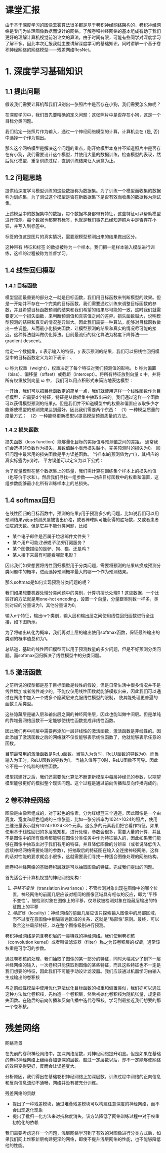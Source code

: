 # 课堂汇报

由于基于深度学习的图像去雾算法很多都是基于卷积神经网络架构的，卷积神经网络是专门为处理图像数据而设计的网络。了解卷积神经网络的基本组成有助于我们更好的理解计算机视觉前沿论文的算法，由于时间有限，可能有些同学对深度学习了解不多。因此本次汇报我就主要讲解深度学习的基础知识，同时讲解一个基于卷积神经网络的网络模型——残差网络ResNet。

# 1. 深度学习基础知识

## 1.1 提出问题

假设我们需要计算机帮我们识别出一张照片中是否存在小狗，我们需要怎么做呢？

在深度学习中，我们首先要精确的定义问题：这张照片中是否存在小狗，这是一个目标分类问题。

我们给定一张照片作为输入，通过一个神经网络模型的计算，计算机会在 {是, 否} 中选择一个作为输出。

那么这个网络模型是解决这个问题的重点，刚开始模型本身并不知道照片中是否存在有小狗，我们需要设计这个模型，并使用大量的数据训练，检查模型的表现，然后优化模型，重复训练过程，直到训练结果让人满意为止。

## 1.2 问题思路

提供给深度学习模型训练的这些数据称为数据集。为了训练一个模型而收集的数据称为训练集，为了测试这个模型是否在新数据集下是否有效而收集的数据称为测试集。

上述模型中的数据集中的数据，每个数据本身都带有特征，这些特征可以帮助模型进行预测。每个数据也都带有标签，也就是我们事先已经知道照片中是否存在小猫，并写入到标签中。

标签的值这是图片的真实情况，需要跟模型预测出来的结果做出区分。

这种带有 特征和标签 的数据被称为一个样本。我们把一组样本输入模型进行训练，这样的过程被称为监督学习。

## 1.4 线性回归模型

### 1.4.1 目标函数

模型里面最重要的部分之一就是目标函数，我们用目标函数来判断模型的效果。但是一开始并不存在一个完美的目标函数，我们需要通过训练来调整目标函数的参数，并且希望目标函数预测的结果和我们希望的结果尽可能的一致，这时我们就需要定义一个损失函数，来判断预测值和真实值之间的差异。损失函数越大，说明模型预测的结果和真实的情况差异越大。因此我们需要一种算法，能够对目标函数做出一些调整，从而最小化损失函数，让模型预测的结果和真实的情况尽可能的接近。这种算法就叫做优化算法。目前最流行的优化算法为梯度下降算法——gradient descent。

给定一个数据集，x 表示输入的特征，y 表示预测的结果，我们可以把线性回归模型中的目标函数定义为如下表示：、

ω 称为权重（weight），权重决定了每个特征对我们预测值的影响。 b 称为偏置（bias）、偏移量（offset）或截距（intercept）。将所有特征放到向量 x 中，并将所有权重放到向量 ω 中， 我们可以用点积形式来简洁地表达模型：

一开始，我们可以把目标函数定的简单一点，我们就使用这样一个线性函数作为目标模型，它需要d个特征，特征是从数据集中抽取出来的。我们通过这样一个函数可以获得模型预测的结果y。但是我们并不知道模型中的权重和偏置应该取多少才能够使模型的预测效果达到最好，因此我们需要两个东西： （1）一种模型质量的度量方式； （2）一种能够更新模型以提高模型预测质量的方法。

### 1.4.2 损失函数

损失函数（loss function）能够量化目标的实际值与预测值之间的差距。 通常我们会选择非负数作为损失，且数值越小表示损失越小，完美预测时的损失为0。 回归问题中最常用的损失函数是平方误差函数。 当样本i的预测值为y^(i)，其相应的真实标签为y(i)时， 平方误差可以定义为以下公式：

为了度量模型在整个数据集上的质量，我们需计算在训练集个样本上的损失均值（也等价于求和）。然后我们寻找一组参数——对应目标函数中的权重和偏置，这组参数能够最小化所有训练样本上的总损失。

## 1.4 softmax回归

在线性回归的目标函数中，预测的结果y用于预测多少的问题，比如说我们可以用预测结果y表示预测房屋被售出价格，或者棒球队可能获得的胜场数，又或者患者住院的天数。但是它并不能分类问题，比如

- 某个电子邮件是否属于垃圾邮件文件夹？
- 某个用户可能*注册*或*不注册*订阅服务？
- 某个图像描绘的是驴、狗、猫、还是鸡？
- 某人接下来最有可能看哪部电影？

因此我们如果想要将线性回归模型用于分类问题，需要将预测的结果转换成预测分类问题中的概率，进而选择预测概率最大的哪一个作为预测结果。

那么softmax是如何实现预测分类问题的呢？

我们如果想要机器处理分类问题中的类别，计算机擅长处理0 1 这些数据，一个比较好的方法就是用one-hot encoding，设置一个向量，分量跟类别数一样多，类别对应的分量设为1，其他分量设为0。

输入n个特征，输出m个类别，输入层和输出层之间使用线性回归函数进行全连接，如下图所示。

为了将输出转化为概率，我们再对上层的输出使用softmax函数，保证最终输出的类别的概率值总和为1。

总结道，基础的线性回归模型可以用于预测数量的多少问题，但是不好预测分类问题。而softmax回归解决了线性模型中的分类问题。

## 1.5  激活函数

之前所说的模型都是基于目标函数是线性的假设，但是日常生活中很多情况并不是线性增加或者线性减少的。不能仅仅用线性函数就能够模拟出来，因此我们可以通过在网络中加入一个或多个隐藏层来克服线性模型的限制， 使其能处理更普遍的函数关系类型。

这些隐藏层是输入层和输出层之间的神经网络层，因此也能叫做中间层。但是单纯的靠堆叠网络层数不一定能够使线性函数变成非线性函数。

因此我们再中间层中需要再添加一层非线性的激活函数，激活函数是非线性的。因此添加了激活函数之后的网络就不仅仅能够表示线性函数了，他就能够表示任意的函数。

目前最常用的激活函数是ReLu函数。当输入为负时，ReLU函数的导数为0，而当输入为正时，ReLU函数的导数为1。 当输入值等于0时，ReLU函数不可导。因此它不是一个纯粹的线性函数。

模型搭建好之后，我们还需要优化算法不断更新模型中每层神经元的参数，以期望模型能够更好的模拟整个现实问题。这个过程是通过前向传播和反向传播完成的。

## 2 卷积神经网络

图像是由像素组成的，对于彩色的像素，分为红绿蓝三个通道。因此图像是一个由高度、宽度和颜色组成的三维张量，比如一张分辨率为1024×1024的照片，使用三维张量表示就有1024×1024×3个元素。这么多的元素我们把它看作特征，如果使用基于线性回归的多层感知机，进行处理，参数会很多，需要大量的计算，并且不是图像中的所有像素都能够在图像分类任务中作为特征输入的，因此如果我们能够在图像中抽取出对于我们有用的特征，并且降低图像的分辨率（或者说降低传入后续神经网络需要处理的参数），把抽取后的特征图在输入全连接神经网络。这样的话对性能的要求就会小很多，这就需要我们寻找一种适合图像处理的网络结构。

而卷积神经网络的基础卷积层就是可以抽取图像的特征。完成我们提出的问题。

首先适合于计算机视觉的神经网络架构：

1. *平移不变性*（translation invariance）：不管检测对象出现在图像中的哪个位置，神经网络的前面几层应该对相同的图像区域具有相似的反应，即为“平移不变性”。被检测对象在图像上的平移，仅导致被检测对象在隐藏层输出的特征图上的平移
2. *局部性*（locality）：神经网络的前面几层应该只探索输入图像中的局部区域，而不过度在意图像中相隔较远区域的关系，这就是“局部性”原则。最终，可以聚合这些局部特征，以在整个图像级别进行预测。

卷积神经网络是包含卷积层的一类特殊的神经网络。我们使用卷积核（convolution kernel）或者叫做滤波器（filter）称之为该卷积层的*权重*，通常该权重是可学习的参数。

通过卷积核的处理，我们抽取了图像的某一部分的特征，同时大幅减少了到下一层神经网络的输入，一次卷积只能获取到图像的某些特征，而且这些特征也不一定是我们想要的特征，因此我们不可能手动设计滤波器。我们应该通过机器学习由输入生成输出的卷积核

与之前线性模型中使用优化算法优化目标函数的权重和偏置类似，我们亦可以通过这种方法优化卷积核，先构造一个卷积层，然后初始化卷积核为随机张量，规定损失函数。在随后的前向传播和反向传播中迭代卷积核。学习到最接近我们想要的那一个卷积核。

# 残差网络

网络背景

在先前的卷积神经网络中，加深网络层数，对神经网络提升明显。但是如果在基础的卷积神经网络上继续叠加更深的层数，超过一定层数以后，却不一定能够使网络的效果变得更好，反而会让误差变大。

分析原因，我们得出在基础卷积神经网络上加深层数，训练过程中网络的正向信息和反向信息流动不通畅，网络并没有被充分训练。

残差网络的贡献

* 提出了一种残差模块，通过堆叠残差模块可以构建任意深度的神经网络，而不会出现退化现象
* 提出了批归一化方法来对抗梯度消失，该方法降低了网络训练过程中对于权重初始化的依赖

我们需要考虑这样一个问题，浅层网络学习到了有效的对图像进行分类方式后，如果我们网上堆积新层构建更深的网络，即使不提升浅层网络的性能，也不能够降低他的性能。
